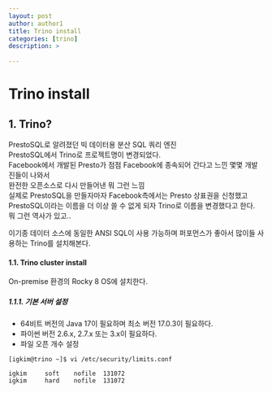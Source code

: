 ```yaml
---
layout: post
author: author1
title: Trino install
categories: [trino]
description: >
  
---
```


# Trino install

## 1. Trino?

PrestoSQL로 알려졌던 빅 데이터용 분산 SQL 쿼리 엔진  
PrestoSQL에서 Trino로 프로젝트명이 변경되었다.  
Facebook에서 개발된 Presto가 점점 Facebook에 종속되어 간다고 느낀 몇몇 개발진들이 나와서  
완전한 오픈소스로 다시 만들어낸 뭐 그런 느낌  
실제로 PrestoSQL을 만들자마자 Facebook측에서는 Presto 상표권을 신청했고
PrestoSQL이라는 이름을 더 이상 쓸 수 없게 되자 Trino로 이름을 변경했다고 한다.  
뭐 그런 역사가 있고..

이기종 데이터 소스에 동일한 ANSI SQL이 사용 가능하며 퍼포먼스가 좋아서 많이들 사용하는 Trino를 설치해본다.

#### 1.1. Trino cluster install

On-premise 환경의 Rocky 8 OS에 설치한다.

##### 1.1.1. 기본 서버 설정

* 64비트 버전의 Java 17이 필요하며 최소 버전 17.0.3이 필요하다.
* 파이썬 버전 2.6.x, 2.7.x 또는 3.x이 필요하다.
* 파일 오픈 개수 설정
```shell
[igkim@trino ~]$ vi /etc/security/limits.conf
```
```
igkim     soft    nofile  131072
igkim     hard    nofile  131072
```










